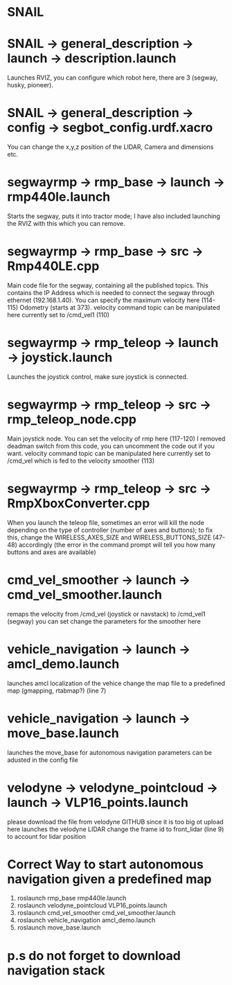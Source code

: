 # SNAIL

# SNAIL -> general_description -> launch -> description.launch
Launches RVIZ, you can configure which robot here, there are 3 (segway, husky, pioneer).
# SNAIL -> general_description -> config -> segbot_config.urdf.xacro
You can change the x,y,z position of the LIDAR, Camera and dimensions etc.

# segwayrmp -> rmp_base -> launch -> rmp440le.launch
Starts the segway, puts it into tractor mode; I have also included launching the RVIZ with this which you can remove.
# segwayrmp -> rmp_base -> src -> Rmp440LE.cpp
Main code file for the segway, containing all the published topics.
This contains the IP Address which is needed to connect the segway through ethernet (192.168.1.40).
You can specify the maximum velocity here (114-115)
Odometry (starts at 373).
velocity command topic can be manipulated here currently set to /cmd_vel1 (110)

# segwayrmp -> rmp_teleop -> launch -> joystick.launch
Launches the joystick control, make sure joystick is connected.
# segwayrmp -> rmp_teleop -> src -> rmp_teleop_node.cpp
Main joystick node.
You can set the velocity of rmp here (117-120)
I removed deadman switch from this code, you can uncomment the code out if you want.
velocity command topic can be manipulated here currently set to /cmd_vel which is fed to the velocity smoother (113)
# segwayrmp -> rmp_teleop -> src -> RmpXboxConverter.cpp
When you launch the teleop file, sometimes an error will kill the node depending on the type of controller (number of axes and buttons); to fix this, change the WIRELESS_AXES_SIZE and WIRELESS_BUTTONS_SIZE (47-48) accordingly (the error in the command prompt will tell you how many buttons and axes are available)

# cmd_vel_smoother -> launch -> cmd_vel_smoother.launch
remaps the velocity from /cmd_vel (joystick or navstack) to /cmd_vel1 (segway)
you can set change the parameters for the smoother here

# vehicle_navigation -> launch -> amcl_demo.launch
launches amcl localization of the vehice
change the map file to a predefined map (gmapping, rtabmap?) (line 7)
# vehicle_navigation -> launch -> move_base.launch
launches the move_base for autonomous navigation
parameters can be adusted in the config file 

# velodyne -> velodyne_pointcloud -> launch -> VLP16_points.launch
please download the file from velodyne GITHUB since it is too big ot upload here
launches the velodyne LIDAR
change the frame id to front_lidar (line 9) to account for lidar position <arg name="frame_id" default="front_lidar" /> 

# Correct Way to start autonomous navigation given a predefined map
1) roslaunch rmp_base rmp440le.launch
2) roslaunch velodyne_pointcloud VLP16_points.launch
3) roslaunch cmd_vel_smoother cmd_vel_smoother.launch
4) roslaunch vehicle_navigation amcl_demo.launch
5) roslaunch move_base.launch

# p.s do not forget to download navigation stack
